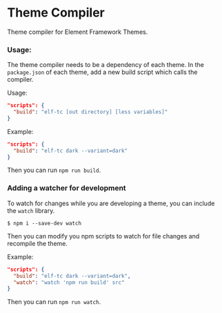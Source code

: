 # Theme Compiler

Theme compiler for Element Framework Themes.

### Usage:

The theme compiler needs to be a dependency of each theme.
In the `package.json` of each theme, add a new build script which calls the compiler.

Usage:
``` json
"scripts": {
  "build": "elf-tc [out directory] [less variables]"
}
```

Example:
``` json
"scripts": {
  "build": "elf-tc dark --variant=dark"
}
```

Then you can run `npm run build`.


### Adding a watcher for development

To watch for changes while you are developing a theme, you can include the `watch` library.

```
$ npm i --save-dev watch
```

Then you can modify you npm scripts to watch for file changes and recompile the theme.

Example:
``` json
"scripts": {
  "build": "elf-tc dark --variant=dark",
  "watch": "watch 'npm run build' src"
}
```

Then you can run `npm run watch`.
